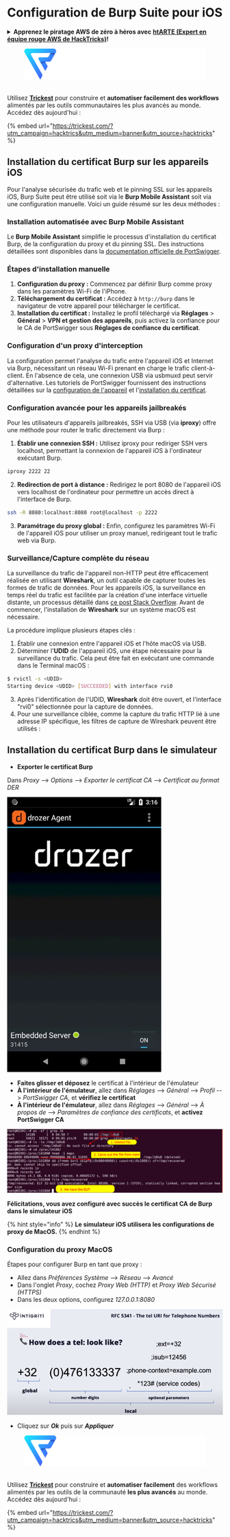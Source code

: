# Configuration de Burp Suite pour iOS

<details>

<summary><strong>Apprenez le piratage AWS de zéro à héros avec</strong> <a href="https://training.hacktricks.xyz/courses/arte"><strong>htARTE (Expert en équipe rouge AWS de HackTricks)</strong></a><strong>!</strong></summary>

Autres façons de soutenir HackTricks :

* Si vous souhaitez voir votre **entreprise annoncée dans HackTricks** ou **télécharger HackTricks en PDF**, consultez les [**PLANS D'ABONNEMENT**](https://github.com/sponsors/carlospolop) !
* Obtenez le [**swag officiel PEASS & HackTricks**](https://peass.creator-spring.com)
* Découvrez [**La famille PEASS**](https://opensea.io/collection/the-peass-family), notre collection exclusive de [**NFT**](https://opensea.io/collection/the-peass-family)
* **Rejoignez le** 💬 [**groupe Discord**](https://discord.gg/hRep4RUj7f) ou le [**groupe Telegram**](https://t.me/peass) ou **suivez-nous** sur **Twitter** 🐦 [**@carlospolopm**](https://twitter.com/hacktricks\_live)**.**
* **Partagez vos astuces de piratage en soumettant des PR aux** [**HackTricks**](https://github.com/carlospolop/hacktricks) et [**HackTricks Cloud**](https://github.com/carlospolop/hacktricks-cloud) dépôts GitHub.

</details>

<figure><img src="../../.gitbook/assets/image (3) (1) (1) (1) (1) (1) (1).png" alt=""><figcaption></figcaption></figure>

\
Utilisez [**Trickest**](https://trickest.com/?utm\_campaign=hacktrics\&utm\_medium=banner\&utm\_source=hacktricks) pour construire et **automatiser facilement des workflows** alimentés par les outils communautaires les plus avancés au monde.\
Accédez dès aujourd'hui :

{% embed url="https://trickest.com/?utm_campaign=hacktrics&utm_medium=banner&utm_source=hacktricks" %}

## Installation du certificat Burp sur les appareils iOS

Pour l'analyse sécurisée du trafic web et le pinning SSL sur les appareils iOS, Burp Suite peut être utilisé soit via le **Burp Mobile Assistant** soit via une configuration manuelle. Voici un guide résumé sur les deux méthodes :

### Installation automatisée avec Burp Mobile Assistant

Le **Burp Mobile Assistant** simplifie le processus d'installation du certificat Burp, de la configuration du proxy et du pinning SSL. Des instructions détaillées sont disponibles dans la [documentation officielle de PortSwigger](https://portswigger.net/burp/documentation/desktop/tools/mobile-assistant/installing).

### Étapes d'installation manuelle

1. **Configuration du proxy :** Commencez par définir Burp comme proxy dans les paramètres Wi-Fi de l'iPhone.
2. **Téléchargement du certificat :** Accédez à `http://burp` dans le navigateur de votre appareil pour télécharger le certificat.
3. **Installation du certificat :** Installez le profil téléchargé via **Réglages** > **Général** > **VPN et gestion des appareils**, puis activez la confiance pour le CA de PortSwigger sous **Réglages de confiance du certificat**.

### Configuration d'un proxy d'interception

La configuration permet l'analyse du trafic entre l'appareil iOS et Internet via Burp, nécessitant un réseau Wi-Fi prenant en charge le trafic client-à-client. En l'absence de cela, une connexion USB via usbmuxd peut servir d'alternative. Les tutoriels de PortSwigger fournissent des instructions détaillées sur la [configuration de l'appareil](https://support.portswigger.net/customer/portal/articles/1841108-configuring-an-ios-device-to-work-with-burp) et l'[installation du certificat](https://support.portswigger.net/customer/portal/articles/1841109-installing-burp-s-ca-certificate-in-an-ios-device).

### Configuration avancée pour les appareils jailbreakés

Pour les utilisateurs d'appareils jailbreakés, SSH via USB (via **iproxy**) offre une méthode pour router le trafic directement via Burp :

1. **Établir une connexion SSH :** Utilisez iproxy pour rediriger SSH vers localhost, permettant la connexion de l'appareil iOS à l'ordinateur exécutant Burp.

```bash
iproxy 2222 22
```
2. **Redirection de port à distance :** Redirigez le port 8080 de l'appareil iOS vers localhost de l'ordinateur pour permettre un accès direct à l'interface de Burp.

```bash
ssh -R 8080:localhost:8080 root@localhost -p 2222
```
3. **Paramétrage du proxy global :** Enfin, configurez les paramètres Wi-Fi de l'appareil iOS pour utiliser un proxy manuel, redirigeant tout le trafic web via Burp.

### Surveillance/Capture complète du réseau

La surveillance du trafic de l'appareil non-HTTP peut être efficacement réalisée en utilisant **Wireshark**, un outil capable de capturer toutes les formes de trafic de données. Pour les appareils iOS, la surveillance en temps réel du trafic est facilitée par la création d'une interface virtuelle distante, un processus détaillé dans [ce post Stack Overflow](https://stackoverflow.com/questions/9555403/capturing-mobile-phone-traffic-on-wireshark/33175819#33175819). Avant de commencer, l'installation de **Wireshark** sur un système macOS est nécessaire.

La procédure implique plusieurs étapes clés :

1. Établir une connexion entre l'appareil iOS et l'hôte macOS via USB.
2. Déterminer l'**UDID** de l'appareil iOS, une étape nécessaire pour la surveillance du trafic. Cela peut être fait en exécutant une commande dans le Terminal macOS :
```bash
$ rvictl -s <UDID>
Starting device <UDID> [SUCCEEDED] with interface rvi0
```
3. Après l'identification de l'UDID, **Wireshark** doit être ouvert, et l'interface "rvi0" sélectionnée pour la capture de données.
4. Pour une surveillance ciblée, comme la capture du trafic HTTP lié à une adresse IP spécifique, les filtres de capture de Wireshark peuvent être utilisés :

## Installation du certificat Burp dans le simulateur

* **Exporter le certificat Burp**

Dans _Proxy_ --> _Options_ --> _Exporter le certificat CA_ --> _Certificat au format DER_

![](<../../.gitbook/assets/image (459).png>)

* **Faites glisser et déposez** le certificat à l'intérieur de l'émulateur
* **À l'intérieur de l'émulateur**, allez dans _Réglages_ --> _Général_ --> _Profil_ --> _PortSwigger CA_, et **vérifiez le certificat**
* **À l'intérieur de l'émulateur**, allez dans _Réglages_ --> _Général_ --> _À propos de_ --> _Paramètres de confiance des certificats_, et **activez PortSwigger CA**

![](<../../.gitbook/assets/image (460).png>)

**Félicitations, vous avez configuré avec succès le certificat CA de Burp dans le simulateur iOS**

{% hint style="info" %}
**Le simulateur iOS utilisera les configurations de proxy de MacOS.**
{% endhint %}

### Configuration du proxy MacOS

Étapes pour configurer Burp en tant que proxy :

* Allez dans _Préférences Système_ --> _Réseau_ --> _Avancé_
* Dans l'onglet _Proxy_, cochez _Proxy Web (HTTP)_ et _Proxy Web Sécurisé (HTTPS)_
* Dans les deux options, configurez _127.0.0.1:8080_

![](<../../.gitbook/assets/image (461).png>)

* Cliquez sur _**Ok**_ puis sur _**Appliquer**_

<figure><img src="../../.gitbook/assets/image (3) (1) (1) (1) (1) (1) (1).png" alt=""><figcaption></figcaption></figure>

\
Utilisez [**Trickest**](https://trickest.com/?utm\_campaign=hacktrics\&utm\_medium=banner\&utm\_source=hacktricks) pour construire et **automatiser facilement** des workflows alimentés par les outils de la communauté **les plus avancés** au monde.\
Accédez dès aujourd'hui :

{% embed url="https://trickest.com/?utm_campaign=hacktrics&utm_medium=banner&utm_source=hacktricks" %}
